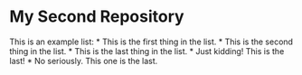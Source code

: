# My Second Repository

This is an example list:
    * This is the first thing in the list.
    * This is the second thing in the list.
    * This is the last thing in the list.
    * Just kidding! This is the last!
    * No seriously. This one is the last.